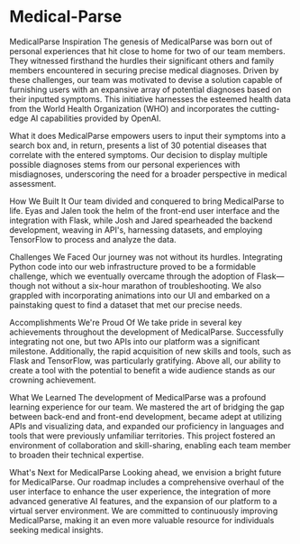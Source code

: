 # Medical-Parse
MedicalParse
Inspiration
The genesis of MedicalParse was born out of personal experiences that hit close to home for two of our team members. They witnessed firsthand the hurdles their significant others and family members encountered in securing precise medical diagnoses. Driven by these challenges, our team was motivated to devise a solution capable of furnishing users with an expansive array of potential diagnoses based on their inputted symptoms. This initiative harnesses the esteemed health data from the World Health Organization (WHO) and incorporates the cutting-edge AI capabilities provided by OpenAI.

What it does
MedicalParse empowers users to input their symptoms into a search box and, in return, presents a list of 30 potential diseases that correlate with the entered symptoms. Our decision to display multiple possible diagnoses stems from our personal experiences with misdiagnoses, underscoring the need for a broader perspective in medical assessment.

How We Built It
Our team divided and conquered to bring MedicalParse to life. Eyas and Jalen took the helm of the front-end user interface and the integration with Flask, while Josh and Jared spearheaded the backend development, weaving in API's, harnessing datasets, and employing TensorFlow to process and analyze the data.

Challenges We Faced
Our journey was not without its hurdles. Integrating Python code into our web infrastructure proved to be a formidable challenge, which we eventually overcame through the adoption of Flask—though not without a six-hour marathon of troubleshooting. We also grappled with incorporating animations into our UI and embarked on a painstaking quest to find a dataset that met our precise needs.

Accomplishments We're Proud Of
We take pride in several key achievements throughout the development of MedicalParse. Successfully integrating not one, but two APIs into our platform was a significant milestone. Additionally, the rapid acquisition of new skills and tools, such as Flask and TensorFlow, was particularly gratifying. Above all, our ability to create a tool with the potential to benefit a wide audience stands as our crowning achievement.

What We Learned
The development of MedicalParse was a profound learning experience for our team. We mastered the art of bridging the gap between back-end and front-end development, became adept at utilizing APIs and visualizing data, and expanded our proficiency in languages and tools that were previously unfamiliar territories. This project fostered an environment of collaboration and skill-sharing, enabling each team member to broaden their technical expertise.

What's Next for MedicalParse
Looking ahead, we envision a bright future for MedicalParse. Our roadmap includes a comprehensive overhaul of the user interface to enhance the user experience, the integration of more advanced generative AI features, and the expansion of our platform to a virtual server environment. We are committed to continuously improving MedicalParse, making it an even more valuable resource for individuals seeking medical insights.
